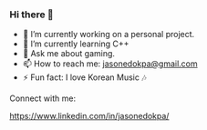 ### Hi there 👋

<!--
**jasonedokpa/jasonedokpa** is a ✨ _special_ ✨ repository because its `README.md` (this file) appears on your GitHub profile.
Here are some ideas to get you started:
-->

- 🔭 I’m currently working on a personal project.
- 🌱 I’m currently learning C++
- 💬 Ask me about gaming.
- 📫 How to reach me: jasonedokpa@gmail.com
- ⚡ Fun fact: I love Korean Music 🎶



Connect with me:

https://www.linkedin.com/in/jasonedokpa/
